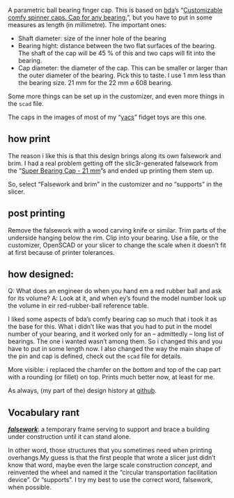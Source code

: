 A parametric ball bearing finger cap. This is based on [bda](https://www.thingiverse.com/bda/about)’s “[Customizable comfy spinner caps. Cap for any bearing.](https://www.thingiverse.com/thing:2319653)”, but you have to put in some measures as length (in millimetre). The important ones:

* Shaft diameter: size of the inner hole of the bearing
* Bearing hight: distance between the two flat surfaces of the bearing. The shaft of the cap will be 45 % of this and two caps will fit into the bearing.
* Cap diameter: the diameter of the cap. This can be smaller or larger than the outer diameter of the bearing. Pick this to taste. I use 1 mm less than the bearing size. 21 mm for the 22 mm ⌀ 608 bearing.

Some more things can be set up in the customizer, and even more things in the `scad` file.

The caps in the images of most of my “[yacs](https://www.thingiverse.com/tag:yacs)” fidget toys are this one.

## how print

The reason i like this is that this design brings along its own falsework and brim. I had a real problem getting off the slic3r-generated falsework from the “[Super Bearing Cap - 21 mm](https://www.thingiverse.com/thing:2306009)”s and ended up printing them stem up.

So, select “Falsework and brim” in the customizer and *no* “supports” in the slicer.


## post printing

Remove the falsework with a wood carving knife or similar. Trim parts of the underside hanging below the rim. Clip into your bearing. Use a file, or the customizer, OpenSCAD or your slicer to change the scale when it doesn’t fit at first because of printer tolerances.


## how designed:

Q: What does an engineer do when you hand em a red rubber ball and ask for its volume?
A: Look at it, and when ey’s found the model number look up the volume in eir red-rubber-ball reference table.

I liked some aspects of bda’s comfy bearing cap so much that i took it as the base for this. What i didn’t like was that you had to put in the model number of your bearing, and it worked only for an – admittedly – long list of bearings. The one i wanted wasn’t among them. So i changed this and you have to put in some length now. I also changed the way the main shape of the pin and cap is defined, check out the `scad` file for details.

More visible: i replaced the chamfer on the *bottom* and top of the cap part with a rounding (or fillet) on top. Prints much better now, at least for me.

As always, (my part of the) design history at [github](https://github.com/ospalh/3d-printing/tree/develop/bdas_bearing_caps).

## Vocabulary rant

***[falsework](https://en.wiktionary.org/wiki/falsework)***: a temporary frame serving to support and brace a building under construction until it can stand alone.

In other word, those structures that you sometimes need when printing overhangs.My guess is that the first people that wrote a slicer just didn’t know that word, maybe even the large scale construction *concept*, and reinvented the wheel and named it the “circular transportation facilitation device”. Or “supports”. I try my best to use the correct word, falsework, when possible.
